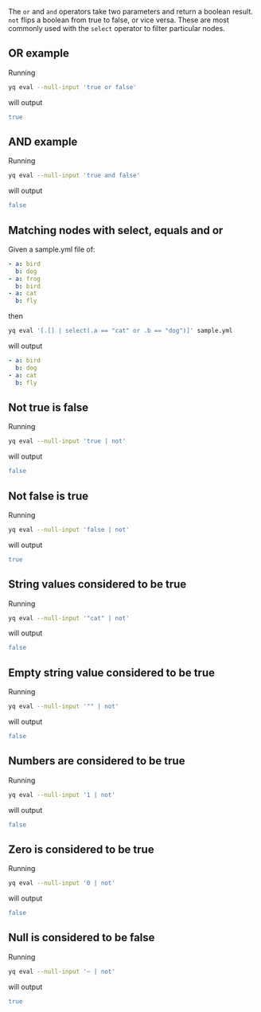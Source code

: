 The `or` and `and` operators take two parameters and return a boolean result. `not` flips a boolean from true to false, or vice versa. These are most commonly used with the `select` operator to filter particular nodes.
## OR example
Running
```bash
yq eval --null-input 'true or false'
```
will output
```yaml
true
```

## AND example
Running
```bash
yq eval --null-input 'true and false'
```
will output
```yaml
false
```

## Matching nodes with select, equals and or
Given a sample.yml file of:
```yaml
- a: bird
  b: dog
- a: frog
  b: bird
- a: cat
  b: fly
```
then
```bash
yq eval '[.[] | select(.a == "cat" or .b == "dog")]' sample.yml
```
will output
```yaml
- a: bird
  b: dog
- a: cat
  b: fly
```

## Not true is false
Running
```bash
yq eval --null-input 'true | not'
```
will output
```yaml
false
```

## Not false is true
Running
```bash
yq eval --null-input 'false | not'
```
will output
```yaml
true
```

## String values considered to be true
Running
```bash
yq eval --null-input '"cat" | not'
```
will output
```yaml
false
```

## Empty string value considered to be true
Running
```bash
yq eval --null-input '"" | not'
```
will output
```yaml
false
```

## Numbers are considered to be true
Running
```bash
yq eval --null-input '1 | not'
```
will output
```yaml
false
```

## Zero is considered to be true
Running
```bash
yq eval --null-input '0 | not'
```
will output
```yaml
false
```

## Null is considered to be false
Running
```bash
yq eval --null-input '~ | not'
```
will output
```yaml
true
```

